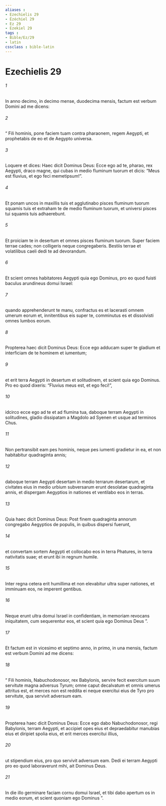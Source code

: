 ```yaml
---
aliases : 
- Ezechielis 29
- Ézéchiel 29
- Ez 29
- Ezekiel 29
tags : 
- Bible/Ez/29
- latin
cssclass : bible-latin
---
```


# Ezechielis 29

###### 1
In anno decimo, in decimo mense, duodecima mensis, factum est verbum Domini ad me dicens: 
###### 2
“ Fili hominis, pone faciem tuam contra pharaonem, regem Aegypti, et prophetabis de eo et de Aegypto universa. 
###### 3
Loquere et dices: Haec dicit Dominus Deus: Ecce ego ad te, pharao, rex Aegypti, draco magne, qui cubas in medio fluminum tuorum et dicis: “Meus est fluvius, et ego feci memetipsum!”.
###### 4
Et ponam uncos in maxillis tuis et agglutinabo pisces fluminum tuorum squamis tuis et extraham te de medio fluminum tuorum, et universi pisces tui squamis tuis adhaerebunt.
###### 5
Et proiciam te in desertum et omnes pisces fluminum tuorum. Super faciem terrae cades; non colligeris neque congregaberis. Bestiis terrae et volatilibus caeli dedi te ad devorandum.
###### 6
Et scient omnes habitatores Aegypti quia ego Dominus, pro eo quod fuisti baculus arundineus domui Israel:
###### 7
quando apprehenderunt te manu, confractus es et lacerasti omnem umerum eorum et, innitentibus eis super te, comminutus es et dissolvisti omnes lumbos eorum.
###### 8
Propterea haec dicit Dominus Deus: Ecce ego adducam super te gladium et interficiam de te hominem et iumentum; 
###### 9
et erit terra Aegypti in desertum et solitudinem, et scient quia ego Dominus. Pro eo quod dixeris: “Fluvius meus est, et ego feci!”, 
###### 10
idcirco ecce ego ad te et ad flumina tua, daboque terram Aegypti in solitudines, gladio dissipatam a Magdolo ad Syenen et usque ad terminos Chus. 
###### 11
Non pertransibit eam pes hominis, neque pes iumenti gradietur in ea, et non habitabitur quadraginta annis; 
###### 12
daboque terram Aegypti desertam in medio terrarum desertarum, et civitates eius in medio urbium subversarum erunt desolatae quadraginta annis, et dispergam Aegyptios in nationes et ventilabo eos in terras.
###### 13
Quia haec dicit Dominus Deus: Post finem quadraginta annorum congregabo Aegyptios de populis, in quibus dispersi fuerunt, 
###### 14
et convertam sortem Aegypti et collocabo eos in terra Phatures, in terra nativitatis suae; et erunt ibi in regnum humile. 
###### 15
Inter regna cetera erit humillima et non elevabitur ultra super nationes, et imminuam eos, ne imperent gentibus. 
###### 16
Neque erunt ultra domui Israel in confidentiam, in memoriam revocans iniquitatem, cum sequerentur eos, et scient quia ego Dominus Deus ”.
###### 17
Et factum est in vicesimo et septimo anno, in primo, in una mensis, factum est verbum Domini ad me dicens: 
###### 18
“ Fili hominis, Nabuchodonosor, rex Babylonis, servire fecit exercitum suum servitute magna adversus Tyrum; omne caput decalvatum et omnis umerus attritus est, et merces non est reddita ei neque exercitui eius de Tyro pro servitute, qua servivit adversum eam.
###### 19
Propterea haec dicit Dominus Deus: Ecce ego dabo Nabuchodonosor, regi Babylonis, terram Aegypti, et accipiet opes eius et depraedabitur manubias eius et diripiet spolia eius, et erit merces exercitui illius, 
###### 20
ut stipendium eius, pro quo servivit adversum eam. Dedi ei terram Aegypti pro eo quod laboraverunt mihi, ait Dominus Deus. 
###### 21
In die illo germinare faciam cornu domui Israel, et tibi dabo apertum os in medio eorum, et scient quoniam ego Dominus ”.
